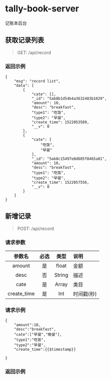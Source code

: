 # tally-book-server
记账本后台

## 获取记录列表
> GET: /api/record
### 返回示例
```
{
    "msg": "record list",
    "data": [
        {
            "cate": [],
            "_id": "5ab8b1d54b4a3632483b1029",
            "amount": 10,
            "desc": "breakfast",
            "type1": "吃饭",
            "type2": "早餐",
            "create_time": 1522053589,
            "__v": 0
        },
        {
            "cate": [
                "吃饭",
                "早餐"
            ],
            "_id": "5ab8c15497e8d605f8465a81",
            "amount": 10,
            "desc": "breakfast",
            "type1": "吃饭",
            "type2": "早餐",
            "create_time": 1522057556,
            "__v": 0
        }
    ]
}
```

## 新增记录
> POST:  /api/record
### 请求参数
 参数名| 必选| 类型| 说明 
 :---:|:---:|:---:|:---| 
amount | 是 | float | 金额
desc   | 否 | String| 描述
cate | 是 | Array | 类目
create_time | 是 | Int | 时间戳(秒)
### 请求示例
```
{
	"amount":10,
	"desc":"breakfast",
	"cate":["早餐","晚餐"],
	"type1":"吃饭",
	"type2":"早餐",
	"create_time":{{$timestamp}}
	
}
```
### 返回示例
```
```

